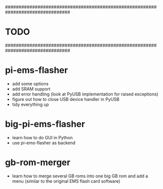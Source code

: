 ################################################################################
# TODO                                                                         #
################################################################################

pi-ems-flasher
==============
+ add some options 
+ add SRAM support
+ add error handling (look at PyUSB implementation for raised exceptions)
+ figure out how to close USB device handler in PyUSB
+ tidy everything up

big-pi-ems-flasher
==================
+ learn how to do GUI in Python
+ use pi-ems-flasher as backend

gb-rom-merger
=============
+ learn how to merge several GB roms into one big GB rom and add a menu 
 (similar to the original EMS flash card software)
